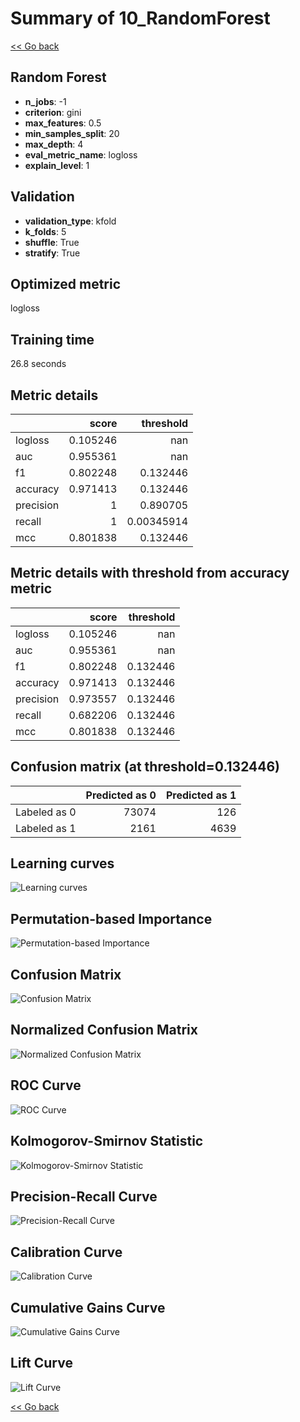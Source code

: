 # Summary of 10_RandomForest

[<< Go back](../README.md)


## Random Forest
- **n_jobs**: -1
- **criterion**: gini
- **max_features**: 0.5
- **min_samples_split**: 20
- **max_depth**: 4
- **eval_metric_name**: logloss
- **explain_level**: 1

## Validation
 - **validation_type**: kfold
 - **k_folds**: 5
 - **shuffle**: True
 - **stratify**: True

## Optimized metric
logloss

## Training time

26.8 seconds

## Metric details
|           |    score |    threshold |
|:----------|---------:|-------------:|
| logloss   | 0.105246 | nan          |
| auc       | 0.955361 | nan          |
| f1        | 0.802248 |   0.132446   |
| accuracy  | 0.971413 |   0.132446   |
| precision | 1        |   0.890705   |
| recall    | 1        |   0.00345914 |
| mcc       | 0.801838 |   0.132446   |


## Metric details with threshold from accuracy metric
|           |    score |   threshold |
|:----------|---------:|------------:|
| logloss   | 0.105246 |  nan        |
| auc       | 0.955361 |  nan        |
| f1        | 0.802248 |    0.132446 |
| accuracy  | 0.971413 |    0.132446 |
| precision | 0.973557 |    0.132446 |
| recall    | 0.682206 |    0.132446 |
| mcc       | 0.801838 |    0.132446 |


## Confusion matrix (at threshold=0.132446)
|              |   Predicted as 0 |   Predicted as 1 |
|:-------------|-----------------:|-----------------:|
| Labeled as 0 |            73074 |              126 |
| Labeled as 1 |             2161 |             4639 |

## Learning curves
![Learning curves](learning_curves.png)

## Permutation-based Importance
![Permutation-based Importance](permutation_importance.png)
## Confusion Matrix

![Confusion Matrix](confusion_matrix.png)


## Normalized Confusion Matrix

![Normalized Confusion Matrix](confusion_matrix_normalized.png)


## ROC Curve

![ROC Curve](roc_curve.png)


## Kolmogorov-Smirnov Statistic

![Kolmogorov-Smirnov Statistic](ks_statistic.png)


## Precision-Recall Curve

![Precision-Recall Curve](precision_recall_curve.png)


## Calibration Curve

![Calibration Curve](calibration_curve_curve.png)


## Cumulative Gains Curve

![Cumulative Gains Curve](cumulative_gains_curve.png)


## Lift Curve

![Lift Curve](lift_curve.png)



[<< Go back](../README.md)
